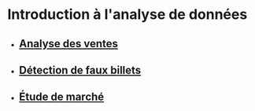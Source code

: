 # Introduction à l'analyse de données
- ## [Analyse des ventes](https://github.com/Youness1727/projets/tree/main/Analysez%20les%20ventes)
- ## [Détection de faux billets](https://github.com/Youness1727/projets/tree/main/D%C3%A9tectez%20des%20faux%20billets)
- ## [Étude de marché](https://github.com/Youness1727/projets/tree/main/Etude%20de%20march%C3%A9)
